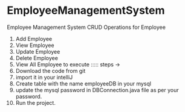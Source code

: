 # EmployeeManagementSystem
Employee Management System
CRUD Operations for Employee

1. Add Employee
2. View Employee
3. Update Employee
4. Delete Employee
5. View All Employee
to execute :::::
steps -> 
1. Download the code from git 
2. import it in your intelliJ 
3. Create table with the name employeeDB in your mysql 
4. update the mysql password in DBConnection.java file as per your password. 
5. Run the project.
